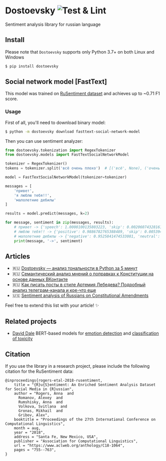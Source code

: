 # Dostoevsky ![Test & Lint](https://github.com/bureaucratic-labs/dostoevsky/workflows/Test%20&%20Lint/badge.svg?branch=master)

Sentiment analysis library for russian language

## Install

Please note that `Dostoevsky` supports only Python 3.7+ on both Linux and Windows

```bash
$ pip install dostoevsky
```

## Social network model [FastText]

This model was trained on [RuSentiment dataset](https://github.com/text-machine-lab/rusentiment) and achieves up to ~0.71 F1 score.  

### Usage

First of all, you'll need to download binary model:

```bash
$ python -m dostoevsky download fasttext-social-network-model
```

Then you can use sentiment analyzer:

```python
from dostoevsky.tokenization import RegexTokenizer
from dostoevsky.models import FastTextSocialNetworkModel

tokenizer = RegexTokenizer()
tokens = tokenizer.split('всё очень плохо')  # [('всё', None), ('очень', None), ('плохо', None)]

model = FastTextSocialNetworkModel(tokenizer=tokenizer)

messages = [
    'привет',
    'я люблю тебя!!',
    'малолетние дебилы'
]

results = model.predict(messages, k=2)

for message, sentiment in zip(messages, results):
    # привет -> {'speech': 1.0000100135803223, 'skip': 0.0020607432816177607}
    # люблю тебя!! -> {'positive': 0.9886782765388489, 'skip': 0.005394937004894018}
    # малолетние дебилы -> {'negative': 0.9525841474533081, 'neutral': 0.13661839067935944}]
    print(message, '->', sentiment)
```

## Articles

* 🇷🇺 [Dostoevsky — анализ тональности в Python за 5 минут](https://egorovegor.ru/analiz-tonalnosti-s-python-i-dostoevsky/)
* 🇷🇺 [Семантический анализ мнений о поправках к Конституции на основе данных ВКонтакте ](https://leftjoin.ru/all/constitution-sentiment-analysis/)
* 🇷🇺 [Как писать посты в стиле Артемия Лебедева? Подробный анализ телеграм-канала и кое-что еще](https://habr.com/ru/post/596035/)
* 🇺🇸 [Sentiment analysis of Russians on Constitutional Amendments](https://www.valiotti.com/leftjoin/all/sentiment-analysis-of-russians-on-constitutional-amendments/)

Feel free to extend this list with your article! ✨

## Related projects

* [David Dale](https://github.com/avidale) BERT-based models for [emotion detection](https://huggingface.co/cointegrated/rubert-tiny2-cedr-emotion-detection?text=%D0%93%D1%80%D1%83%D1%81%D1%82%D1%8C-%D1%82%D0%BE%D1%81%D0%BA%D0%B0+%D0%BC%D0%B5%D0%BD%D1%8F+%D1%81%D1%8A%D0%B5%D0%B4%D0%B0%D0%B5%D1%82) and [classification of toxicity](https://huggingface.co/cointegrated/rubert-tiny-toxicity)

## Citation

If you use the library in a research project, please include the following citation for the RuSentiment data:
```
@inproceedings{rogers-etal-2018-rusentiment,
    title = "{R}u{S}entiment: An Enriched Sentiment Analysis Dataset for Social Media in {R}ussian",
    author = "Rogers, Anna  and
      Romanov, Alexey  and
      Rumshisky, Anna  and
      Volkova, Svitlana  and
      Gronas, Mikhail  and
      Gribov, Alex",
    booktitle = "Proceedings of the 27th International Conference on Computational Linguistics",
    month = aug,
    year = "2018",
    address = "Santa Fe, New Mexico, USA",
    publisher = "Association for Computational Linguistics",
    url = "https://www.aclweb.org/anthology/C18-1064",
    pages = "755--763",
}

```
